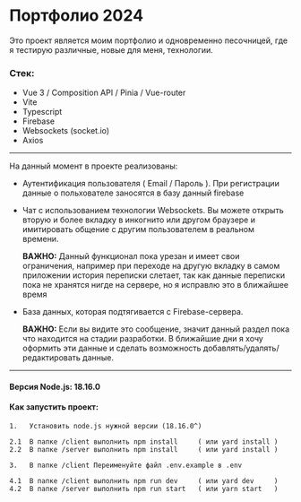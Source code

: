 # Портфолио 2024
Это проект является моим портфолио и одновременно песочницей, где я тестирую различные, новые для меня, технологии.
### Стек:
- Vue 3 / Composition API / Pinia / Vue-router
- Vite
- Typescript
- Firebase
- Websockets (socket.io)
- Axios

---

На данный момент в проекте реализованы:

- Аутентификация пользователя ( Email / Пароль ). При регистрации данные о польхователе заносятся в базу данный firebase

- Чат с использованием технологии Websockets. Вы можете открыть вторую и более вкладку в инкогнито или другом браузере и имитировать общение с другим пользователем в реальном времени. 
  
  **ВАЖНО:** Данный функционал пока урезан и имеет свои ограничения, например при переходе на другую вкладку в самом приложении история переписки слетает, так как данные переписки пока не хранятся нигде на сервере, но я исправлю это в ближайшее время

- База данных, которая подтягивается с Firebase-сервера.
  
  **ВАЖНО:** Если вы видите это сообщение, значит данный раздел пока что находится на стадии разработки. В ближайшие дни я хочу оформить эти данные и сделать возможность добавлять/удалять/редактировать данные.


---

#### Версия Node.js: 18.16.0

#### **Как запустить проект:**
```
1.   Установить node.js нужной версии (18.16.0^)

2.1  В папке /client выполнить npm install     ( или yard install )
2.2  В папке /server выполнить npm install     ( или yard install )

3.   В папке /client Переименуйте файл .env.example в .env

4.1  В папке /client выполнить npm run dev     ( или yard dev     )
4.2  В папке /server выполнить npm run start   ( или yarn start   ) 
```



